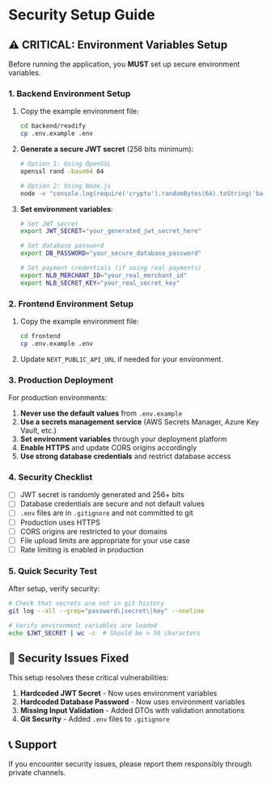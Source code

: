 # Security Setup Guide

## ⚠️ CRITICAL: Environment Variables Setup

Before running the application, you **MUST** set up secure environment variables.

### 1. Backend Environment Setup

1. Copy the example environment file:
   ```bash
   cd backend/readify
   cp .env.example .env
   ```

2. **Generate a secure JWT secret** (256 bits minimum):
   ```bash
   # Option 1: Using OpenSSL
   openssl rand -base64 64

   # Option 2: Using Node.js
   node -e "console.log(require('crypto').randomBytes(64).toString('base64'))"
   ```

3. **Set environment variables**:
   ```bash
   # Set JWT secret
   export JWT_SECRET="your_generated_jwt_secret_here"

   # Set database password
   export DB_PASSWORD="your_secure_database_password"

   # Set payment credentials (if using real payments)
   export NLB_MERCHANT_ID="your_real_merchant_id"
   export NLB_SECRET_KEY="your_real_secret_key"
   ```

### 2. Frontend Environment Setup

1. Copy the example environment file:
   ```bash
   cd frontend
   cp .env.example .env
   ```

2. Update `NEXT_PUBLIC_API_URL` if needed for your environment.

### 3. Production Deployment

For production environments:

1. **Never use the default values** from `.env.example`
2. **Use a secrets management service** (AWS Secrets Manager, Azure Key Vault, etc.)
3. **Set environment variables** through your deployment platform
4. **Enable HTTPS** and update CORS origins accordingly
5. **Use strong database credentials** and restrict database access

### 4. Security Checklist

- [ ] JWT secret is randomly generated and 256+ bits
- [ ] Database credentials are secure and not default values
- [ ] `.env` files are in `.gitignore` and not committed to git
- [ ] Production uses HTTPS
- [ ] CORS origins are restricted to your domains
- [ ] File upload limits are appropriate for your use case
- [ ] Rate limiting is enabled in production

### 5. Quick Security Test

After setup, verify security:

```bash
# Check that secrets are not in git history
git log --all --grep="password\|secret\|key" --oneline

# Verify environment variables are loaded
echo $JWT_SECRET | wc -c  # Should be > 50 characters
```

## 🚨 Security Issues Fixed

This setup resolves these critical vulnerabilities:

1. **Hardcoded JWT Secret** - Now uses environment variables
2. **Hardcoded Database Password** - Now uses environment variables
3. **Missing Input Validation** - Added DTOs with validation annotations
4. **Git Security** - Added `.env` files to `.gitignore`

## 📞 Support

If you encounter security issues, please report them responsibly through private channels.